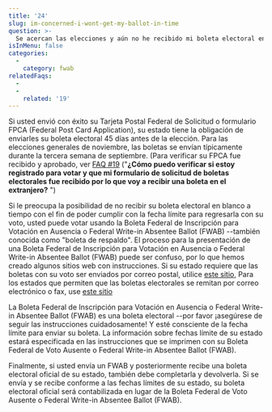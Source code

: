 ```yaml
---
title: '24'
slug: im-concerned-i-wont-get-my-ballot-in-time
question: >-
  Se acercan las elecciones y aún no he recibido mi boleta electoral en blanco. ¿Qué debo hacer?
isInMenu: false
categories:
  - 
    category: fwab
relatedFaqs:
  -
  - 
    related: '19'
---
```

Si usted envió con éxito su Tarjeta Postal Federal de Solicitud o formulario FPCA (Federal Post Card Application), su estado tiene la obligación de enviarles su boleta electoral 45 días antes de la elección. Para las elecciones generales de noviembre, las boletas se envían típicamente durante la tercera semana de septiembre. (Para verificar su FPCA fue recibido y aprobado, ver [FAQ #19](/faqs/19) ("**¿Cómo puedo verificar si estoy registrado para votar y que mi formulario de solicitud de boletas electorales fue recibido por lo que voy a recibir una boleta en el extranjero?** ")

Si le preocupa la posibilidad de no recibir su boleta electoral en blanco a tiempo con el fin de poder cumplir con la fecha límite para regresarla con su voto, usted puede votar usando la Boleta Federal de Inscripción para Votación en Ausencia o Federal Write-in Absentee Ballot (FWAB) --también conocida como "boleta de respaldo". El proceso para la presentación de una Boleta Federal de Inscripción para Votación en Ausencia o Federal Write-in Absentee Ballot (FWAB) puede ser confuso, por lo que hemos creado algunos sitios web con instrucciones. Si su estado requiere que las boletas con su voto ser enviados por correo postal, utilice [este sitio](/fwab-mail), Para los estados que permiten que las boletas electorales se remitan por correo electrónico o fax, use [este sitio](/fwab)

La Boleta Federal de Inscripción para Votación en Ausencia o Federal Write-in Absentee Ballot (FWAB) es una boleta electoral --por favor ¡asegúrese de seguir las instrucciones cuidadosamente! Y esté consciente de la fecha límite para enviar su boleta. La información sobre fechas límite de su estado estará especificada en las instrucciones que se imprimen con su Boleta Federal de Voto Ausente o Federal Write-in Absentee Ballot (FWAB).

Finalmente, si usted envía un FWAB y posteriormente recibe una boleta electoral oficial de su estado, también debe completarla y devolverla. Si se envía y se recibe conforme a las fechas límites de su estado, su boleta electoral oficial será contabilizada en lugar de la Boleta Federal de Voto Ausente o Federal Write-in Absentee Ballot (FWAB).